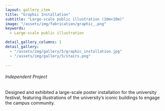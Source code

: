 ```yaml
---
layout: gallery_item 
title: "Graphic Installation"
subtitle: "Large-scale public illustration (10m×10m)"
image: "/assets/img/fabrication/graphic_.png"   
keywords:
  - Large-scale public illustration

detail_gallery_columns: 1
detail_gallery:
  - "/assets/img/gallery/5/graphic_installation.jpg"   
  - "/assets/img/gallery/5/stairs.png"
  
---
```


###### *Independent Project*
Designed and exhibited a large-scale poster installation for the university festival, featuring illustrations of the university’s iconic buildings to engage the campus community.